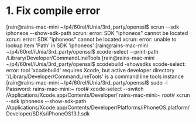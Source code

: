 # 1. Fix compile error
[rain@rains-mac-mini ~/p4/60rel/iUnia/3rd_party/openssl$ xcrun --sdk iphoneos --show-sdk-path
xcrun: error: SDK "iphoneos" cannot be located
xcrun: error: SDK "iphoneos" cannot be located
xcrun: error: unable to lookup item 'Path' in SDK 'iphoneos'
[rain@rains-mac-mini ~/p4/60rel/iUnia/3rd_party/openssl$  xcode-select --print-path
/Library/Developer/CommandLineTools
[rain@rains-mac-mini ~/p4/60rel/iUnia/3rd_party/openssl$ xcodebuild -showsdks
xcode-select: error: tool 'xcodebuild' requires Xcode, but active developer directory '/Library/Developer/CommandLineTools' is a command line tools instance
[rain@rains-mac-mini ~/p4/60rel/iUnia/3rd_party/openssl$ sudo -i
Password:
rains-mac-mini:~ root#  xcode-select --switch /Applications/Xcode.app/Contents/Developer/
rains-mac-mini:~ root#  xcrun --sdk iphoneos --show-sdk-path
/Applications/Xcode.app/Contents/Developer/Platforms/iPhoneOS.platform/Developer/SDKs/iPhoneOS13.1.sdk

